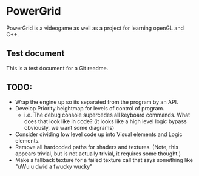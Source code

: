 # PowerGrid 

PowerGrid is a videogame as well as a project for learning openGL and C++.

## Test document

This is a test document for a Git readme.

## TODO:
* Wrap the engine up so its separated from the program by an API.
* Develop Priority heightmap for levels of control of program.
    * i.e. The debug console supercedes all keyboard commands. What does that look like in code? (it looks like a high level logic bypass obviously, we want some diagrams)
* Consider dividing low level code up into Visual elements and Logic elements.
* Remove all hardcoded paths for shaders and textures. (Note, this appears trivial, but is not actually trivial, it requires some thought.)
* Make a fallback texture for a failed texture call that says something like "uWu u dwid a fwucky wucky"
